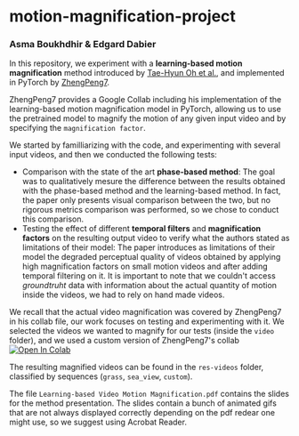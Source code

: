 # motion-magnification-project
### Asma Boukhdhir & Edgard Dabier

In this repository, we experiment with a **learning-based motion magnification** method introduced by [Tae-Hyun Oh et al.](https://people.csail.mit.edu/tiam/deepmag/), and implemented in PyTorch by [ZhengPeng7](https://github.com/ZhengPeng7/motion_magnification_learning-based).

ZhengPeng7 provides a Google Collab including his implementation of the learning-based motion magnification model in PyTorch, allowing us to use the pretrained model to magnify the motion of any given input video and by specifying the `magnification factor`.

We started by familliarizing with the code, and experimenting with several input videos, and then we conducted the following tests:

- Comparison with the state of the art **phase-based method**:
    The goal was to qualitatively mesure the difference between the results obtained with the phase-based method and the learning-based method. In fact, the paper only presents visual comparison between the two, but no rigorous metrics comparison was performed, so we chose to conduct this comparison.
- Testing the effect of different **temporal filters** and **magnification factors** on the resulting output video to verify what the authors stated as limitations of their model:
    The paper introduces as limitations of their model the degraded perceptual quality of videos obtained by applying high magnification factors on small motion videos and after adding temporal filtering on it. It is important to note that we couldn't access *groundtruht* data with information about the actual quantity of motion inside the videos, we had to rely on hand made videos.

We recall that the actual video magnification was covered by ZhengPeng7 in his collab file, our work focuses on testing and experimenting with it. We selected the videos we wanted to magnify for our tests (inside the `video` folder), and we used a custom version of ZhengPeng7's collab  [![Open In Colab](https://colab.research.google.com/assets/colab-badge.svg)]([https://colab.research.google.com/drive/1inOucehJXUAVBlRhZvo650SoOPLKQFNv#scrollTo=BjgKRohk7Q5M](https://colab.research.google.com/drive/1dATor77-4c_L4jbWcFrPxMF64WdHG_Xh#scrollTo=FUX3pb77Axr0))

The resulting magnified videos can be found in the `res-videos` folder, classified by sequences (`grass`, `sea_view`, `custom`).

The file `Learning-based Video Motion Magnification.pdf` contains the slides for the method presentation. The slides contain a bunch of animated gifs that are not always displayed correctly depending on the pdf redear one might use, so we suggest using Acrobat Reader.
